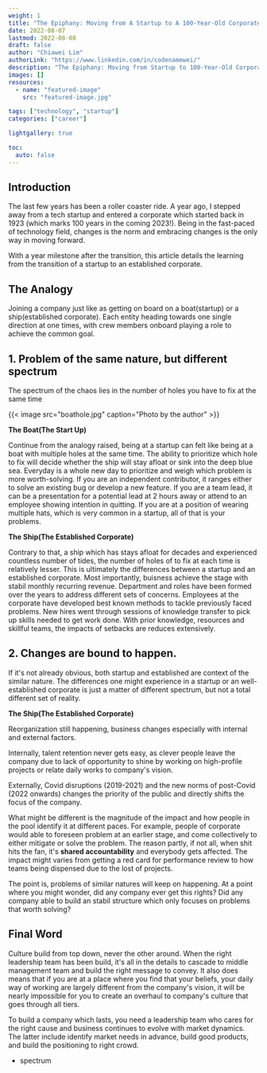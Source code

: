 ```yaml
---
weight: 1
title: "The Epiphany: Moving from A Startup to A 100-Year-Old Corporate"
date: 2022-08-07
lastmod: 2022-08-08
draft: false
author: "Chiawei Lim"
authorLink: "https://www.linkedin.com/in/codenamewei/"
description: "The Epiphany: Moving from Startup to 100-Year-Old Corporate"
images: []
resources:
  - name: "featured-image"
    src: "featured-image.jpg"

tags: ["technology", "startup"]
categories: ["career"]

lightgallery: true

toc:
  auto: false
---
```


## Introduction

The last few years has been a roller coaster ride. A year ago, I stepped away from a tech startup and entered a corporate which started back in 1923 (which marks 100 years in the coming 2023!). Being in the fast-paced of technology field, changes is the norm and embracing changes is the only way in moving forward.

With a year milestone after the transition, this article details the learning from the transition of a startup to an established corporate.

## The Analogy

Joining a company just like as getting on board on a boat(startup) or a ship(established corporate). Each entity heading towards one single direction at one times, with crew members onboard playing a role to achieve the common goal.

## 1. Problem of the same nature, but different spectrum

The spectrum of the chaos lies in the number of holes you have to fix at the same time

{{< image src="boathole.jpg" caption="Photo by the author" >}}

**The Boat(The Start Up)**

Continue from the analogy raised, being at a startup can felt like being at a boat with multiple holes at the same time. The ability to prioritize which hole to fix will decide whether the ship will stay afloat or sink into the deep blue sea. Everyday is a whole new day to prioritize and weigh which problem is more worth-solving. If you are an independent contributor, it ranges either to solve an existing bug or develop a new feature. If you are a team lead, it can be a presentation for a potential lead at 2 hours away or attend to an employee showing intention in quitting. If you are at a position of wearing multiple hats, which is very common in a startup, all of that is your problems.

**The Ship(The Established Corporate)**

Contrary to that, a ship which has stays afloat for decades and experienced countless number of tides, the number of holes of to fix at each time is relatively lesser. This is ultimately the differences between a startup and an established corporate. Most importantly, buisness achieve the stage with stabil monthly recurring revenue. Department and roles have been formed over the years to address different sets of concerns. Employees at the corporate have developed best known methods to tackle previously faced problems. New hires went through sessions of knowledge transfer to pick up skills needed to get work done. With prior knowledge, resources and skillful teams, the impacts of setbacks are reduces extensively.

## 2. Changes are bound to happen.

If it's not already obvious, both startup and established are context of the similar nature. The differences one might experience in a startup or an well-established corporate is just a matter of different spectrum, but not a total different set of reality.

**The Ship(The Established Corporate)**

Reorganization still happening, business changes especially with internal and external factors.

Internally, talent retention never gets easy, as clever people leave the company due to lack of opportunity to shine by working on high-profile projects or relate daily works to company's vision.

Externally, Covid disruptions (2019-2021) and the new norms of post-Covid (2022 onwards) changes the priority of the public and directly shifts the focus of the company.

What might be different is the magnitude of the impact and how people in the pool identify it at different paces. For example, people of corporate would able to foreseen problem at an earlier stage, and come collectively to either mitigate or solve the problem. The reason partly, if not all, when shit hits the fan, it's **shared accountability** and everybody gets affected. The impact might varies from getting a red card for performance review to how teams being dispensed due to the lost of projects.

The point is, problems of similar natures will keep on happening. At a point where you might wonder, did any company ever get this rights? Did any company able to build an stabil structure which only focuses on problems that worth solving?

## Final Word

Culture build from top down, never the other around. When the right leadership team has been build, it's all in the details to cascade to middle management team and build the right message to convey. It also does means that if you are at a place where you find that your beliefs, your daily way of working are largely different from the company's vision, it will be nearly impossible for you to create an overhaul to company's culture that goes through all tiers.

To build a company which lasts, you need a leadership team who cares for the right cause and business continues to evolve with market dynamics. The latter include identify market needs in advance, build good products, and build the positioning to right crowd.

- spectrum

